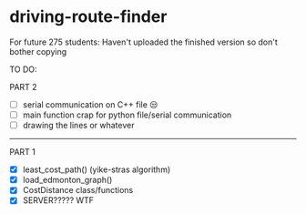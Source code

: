 # driving-route-finder

For future 275 students:
Haven't uploaded the finished version so don't bother copying

TO DO:

PART 2
- [ ] serial communication on C++ file 😒
- [ ] main function crap for python file/serial communication
- [ ] drawing the lines or whatever

---------------

PART 1
- [x] least_cost_path() (yike-stras algorithm)
- [x] load_edmonton_graph()
- [x] CostDistance class/functions
- [x] SERVER????? WTF

